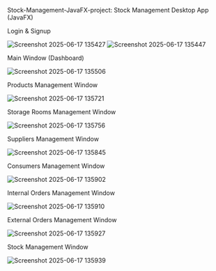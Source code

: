 Stock-Management-JavaFX-project: Stock Management Desktop App (JavaFX)




Login & Signup 



![Screenshot 2025-06-17 135427](https://github.com/user-attachments/assets/1577e8ab-fe22-4ee7-8707-0c44d79d7b96)
![Screenshot 2025-06-17 135447](https://github.com/user-attachments/assets/e3fdb83f-a830-4d83-83d3-818e12aabb78)



Main Window (Dashboard)

![Screenshot 2025-06-17 135506](https://github.com/user-attachments/assets/9a14de37-a522-43fe-9a19-cfa4af91b08a)


Products Management Window

![Screenshot 2025-06-17 135721](https://github.com/user-attachments/assets/d3394ca9-78c8-4519-96f7-d637084959b5)


Storage Rooms Management Window

![Screenshot 2025-06-17 135756](https://github.com/user-attachments/assets/81955cd8-0c7a-4877-ab02-d8411610b1ed)


Suppliers Management Window

![Screenshot 2025-06-17 135845](https://github.com/user-attachments/assets/a7a4f4ba-cba1-4302-80fc-8ddc25469ce7)


Consumers Management Window

![Screenshot 2025-06-17 135902](https://github.com/user-attachments/assets/6623f562-87fb-486f-80fa-666ec38d5e21)


Internal Orders Management Window

![Screenshot 2025-06-17 135910](https://github.com/user-attachments/assets/a2a1e50d-2546-4844-a26e-4585d248bc7e)


External Orders Management Window

![Screenshot 2025-06-17 135927](https://github.com/user-attachments/assets/699a95e4-f162-4b8f-9b18-3d41336a6b98)


Stock Management Window

![Screenshot 2025-06-17 135939](https://github.com/user-attachments/assets/c54d7fa9-b572-4c27-924a-14c859d16b15)

